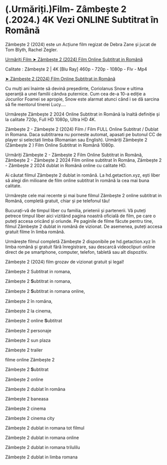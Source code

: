 # (.Urmăriți.)Film- Zâmbește 2 (.2024.) 4K Vezi ONLINE Subtitrat în Română

Zâmbește 2 (2024) este un Acțiune film regizat de Debra Zane și jucat de Tom Blyth, Rachel Zegler.

[Urmăriți Film ➤ Zâmbește 2 (2024) Film Online Subtitrat in Română](https://bit.ly/3YbbWC5)

Calitate : Zâmbește 2 | 4K [Blu Ray] 460p - 720p - 1080p - Flv - Mp4

[➤ Zâmbește 2 (2024) Film Online Subtitrat in Română](https://bit.ly/3YbbWC5)

Cu mulți ani înainte să devină președinte, Coriolanus Snow e ultima speranță a unei familii cândva puternice. Cum cea de-a 10-a ediție a Jocurilor Foamei se apropie, Snow este alarmat atunci când i se dă sarcina să fie mentorul tinerei Lucy....

Urmărește Zâmbește 2 2024 Online Subtitrat in Română la înaltă definiție și la calitate 720p, Full HD 1080p, Ultra HD 4K.

Zâmbește 2 - Zâmbește 2 (2024) Film / Film FULL Online Subtitrat / Dublat in Romana. Daca subtitrarea nu porneste automat, apasati pe butonul CC de player si selectati limba (Romanian sau English). Urmăriți Zâmbește 2 (Zâmbește 2 ) Film Online Subtitrat in Română 1080p.

Urmăriți Zâmbește 2 - Zâmbește 2 Film Online Subtitrat in Română, Zâmbește 2 - Zâmbește 2 2024 Film online subtitrat în Româna, Zâmbește 2 - Zâmbește 2 2024 dublat in Română online cu calitate HD.

Ai căutat filmul Zâmbește 2 dublat in română. La hd.getaction.xyz, ești liber să alegi din milioane de film online subtitrat în română la cea mai buna calitate.

Urmărește cele mai recente și mai bune filmul Zâmbește 2 online subtitrat in Română, completă gratuit, chiar și pe telefonul tău!

Bucurați-vă de timpul liber cu familia, prietenii și partenerii. Vă puteți petrece timpul liber aici vizitând pagina noastră oficială de film, pe care o puteți accesa oricând și oriunde. Pe paginile de filme făcute pentru tine, filmul Zâmbește 2 dublat in română de vizionat. De asemenea, puteți accesa gratuit filme în limba română.

Urmărește filmul completă Zâmbește 2 disponibile pe hd.getaction.xyz în limba română și gratuit fără înregistrare, sau descarcă videoclipuri online direct de pe smartphone, computer, telefon, tabletă sau alt dispozitiv.

Zâmbește 2 (2024) film grozav de vizionat gratuit și legal!

Zâmbește 2 Subtitrat in romana,

Zâmbește 2 𝐒ubtitrat in romana,

Zâmbește 2 𝐒ubtitrat in romana online,

Zâmbește 2 în româna,

Zâmbește 2 la cinema,

Zâmbește 2 online 𝐒ubtitrat

Zâmbește 2 personaje

Zâmbește 2 sun plaza

Zâmbește 2 trailer

filme online Zâmbește 2

Zâmbește 2 𝐒ubtitrat

Zâmbește 2 online

Zâmbește 2 dublat în româna

Zâmbește 2 baneasa

Zâmbește 2 cinema

Zâmbește 2 cinema city

Zâmbește 2 dublat in romana tot filmul

Zâmbește 2 dublat in romana online

Zâmbește 2 dublat in romana trilulilu

Zâmbește 2 dublat in limba romana
